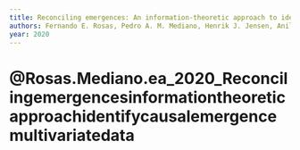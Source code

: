 ```yaml
---
title: Reconciling emergences: An information-theoretic approach to identify causal emergence in multivariate data
authors: Fernando E. Rosas, Pedro A. M. Mediano, Henrik J. Jensen, Anil K. Seth, Adam B. Barrett, Robin L. Carhart-Harris, Daniel Bor
year: 2020
---
```

# @Rosas.Mediano.ea_2020_Reconcilingemergencesinformationtheoreticapproachidentifycausalemergencemultivariatedata

